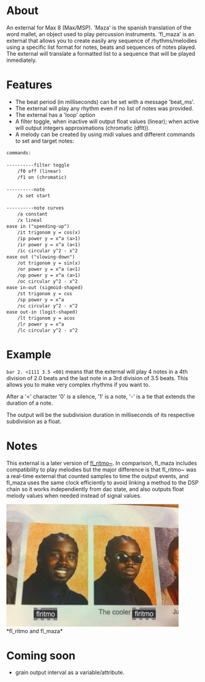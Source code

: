 
# About

An external for Max 8 (Max/MSP). 'Maza' is the spanish translation of the word mallet, an object used to play percussion instruments. 'fl_maza' is an external that allows you to create easily any sequence of rhythms/melodies using a specific list format for notes, beats and sequences of notes played. The external will translate a formatted list to a sequence that will be played inmediately. 


# Features

- The beat period (in milliseconds) can be set with a message 'beat_ms'.
- The external will play any rhythm even if no list of notes was provided.
- The external has a 'loop' option
- A filter toggle, when inactive will output float values (linear); when active will output integers approximations (chromatic (dflt)).
- A melody can be created by using midi values and different commands to set and target notes:

```
commands:

----------filter toggle
	/f0 off (linear)  
	/f1 on (chromatic)

----------note
	/s set start

----------note curves
	/a constant 
	/x lineal
ease in ("speeding-up")
	/it trigonom y = cos(x)
	/ip power y = x^a (a>1)
	/ir power y = x^a (a<1)
	/ic circular y^2 - x^2
ease out ("slowing-down") 
	/ot trigonom y = sin(x)
	/or power y = x^a (a<1)
	/op power y = x^a (a>1)
	/oc circular y^2 - x^2
ease in-out (sigmoid-shaped)
	/st trigonom y = cos
	/sp power y = x^a
	/sc circular y^2 - x^2
ease out-in (logit-shaped)
	/lt trigonom y = acos
	/lr power y = x^a
	/lc circular y^2 - x^2
```


# Example

``bar 2. <1111 3.5 <001`` means that the external will play 4 notes in a 4th division of 2.0 beats and the last note in a 3rd division of 3.5 beats. 
This allows you to make very complex rhythms if you want to.

After a '<' character '0' is a silence, '1' is a note, '-' is a tie that extends the duration of a note.

The output will be the subdivision duration in milliseconds of its respective subdivision as a float.


# Notes

This external is a later version of [fl_ritmo~](https://github.com/qumolt/fl_ritmo-max). In comparison, fl_maza includes compatibility to play melodies but the major difference is that fl_ritmo~ was a real-time external that counted samples to time the output events, and fl_maza uses the same clock efficiently to avoid linking a method to the DSP chain so it works independiently from dac state, and also outputs float melody values when needed instead of signal values.


<img src="media/c54.jpg" width="450" title="fl_ritmo and fl_maza">
*fl_ritmo and fl_maza*

# Coming soon

- grain output interval as a variable/attribute.
